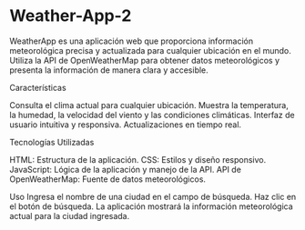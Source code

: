 # Weather-App-2
WeatherApp es una aplicación web que proporciona información meteorológica precisa y actualizada para cualquier ubicación en el mundo. Utiliza la API de OpenWeatherMap para obtener datos meteorológicos y presenta la información de manera clara y accesible.

Características

Consulta el clima actual para cualquier ubicación.
Muestra la temperatura, la humedad, la velocidad del viento y las condiciones climáticas.
Interfaz de usuario intuitiva y responsiva.
Actualizaciones en tiempo real.

Tecnologías Utilizadas

HTML: Estructura de la aplicación.
CSS: Estilos y diseño responsivo.
JavaScript: Lógica de la aplicación y manejo de la API.
API de OpenWeatherMap: Fuente de datos meteorológicos.

Uso
Ingresa el nombre de una ciudad en el campo de búsqueda.
Haz clic en el botón de búsqueda.
La aplicación mostrará la información meteorológica actual para la ciudad ingresada.
